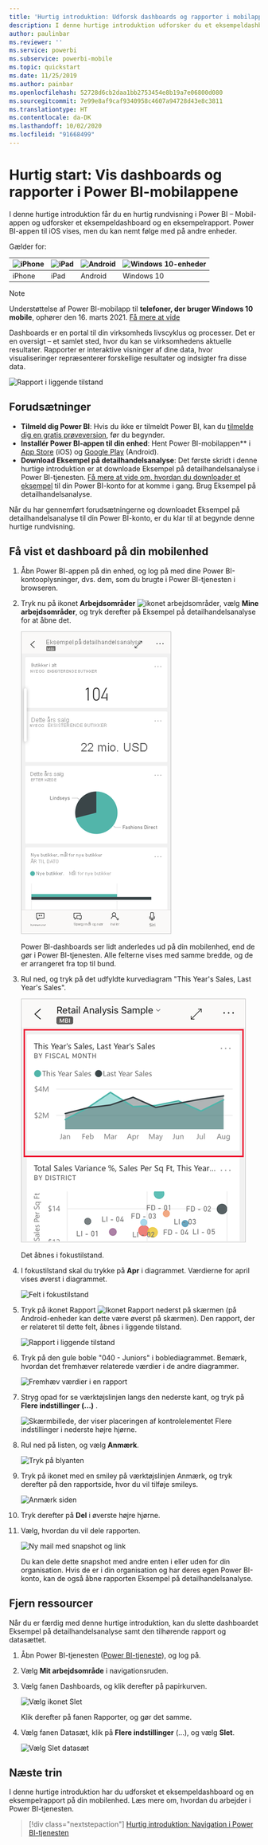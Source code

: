 ```yaml
---
title: 'Hurtig introduktion: Udforsk dashboards og rapporter i mobilappene'
description: I denne hurtige introduktion udforsker du et eksempeldashboard og en eksempelrapport i Power BI-mobilapps.
author: paulinbar
ms.reviewer: ''
ms.service: powerbi
ms.subservice: powerbi-mobile
ms.topic: quickstart
ms.date: 11/25/2019
ms.author: painbar
ms.openlocfilehash: 52728d6cb2daa1bb2753454e8b19a7e06800d080
ms.sourcegitcommit: 7e99e8af9caf9340958c4607a94728d43e8c3811
ms.translationtype: HT
ms.contentlocale: da-DK
ms.lasthandoff: 10/02/2020
ms.locfileid: "91668499"
---
```

# <a name="quickstart-explore-dashboards-and-reports-in-the-power-bi-mobile-apps"></a>Hurtig start: Vis dashboards og rapporter i Power BI-mobilappene
I denne hurtige introduktion får du en hurtig rundvisning i Power BI – Mobil-appen og udforsker et eksempeldashboard og en eksempelrapport. Power BI-appen til iOS vises, men du kan nemt følge med på andre enheder.

Gælder for:

| ![iPhone](./media/mobile-apps-quickstart-view-dashboard-report/iphone-logo-30-px.png) | ![iPad](./media/mobile-apps-quickstart-view-dashboard-report/ipad-logo-30-px.png) | ![Android](./media/mobile-apps-quickstart-view-dashboard-report/android-logo-30-px.png) | ![Windows 10-enheder](./media/mobile-apps-quickstart-view-dashboard-report/win-10-logo-30-px.png) |
|:--- |:--- |:--- |:--- |
| iPhone | iPad | Android | Windows 10 |

>[!NOTE]
>Understøttelse af Power BI-mobilapp til **telefoner, der bruger Windows 10 mobile**, ophører den 16. marts 2021. [Få mere at vide](/legal/powerbi/powerbi-mobile/power-bi-mobile-app-end-of-support-for-windows-phones)

Dashboards er en portal til din virksomheds livscyklus og processer. Det er en oversigt – et samlet sted, hvor du kan se virksomhedens aktuelle resultater. Rapporter er interaktive visninger af dine data, hvor visualiseringer repræsenterer forskellige resultater og indsigter fra disse data. 

![Rapport i liggende tilstand](././media/mobile-apps-quickstart-view-dashboard-report/power-bi-android-quickstart-report.png)

## <a name="prerequisites"></a>Forudsætninger

* **Tilmeld dig Power BI**: Hvis du ikke er tilmeldt Power BI, kan du [tilmelde dig en gratis prøveversion](https://app.powerbi.com/signupredirect?pbi_source=web), før du begynder.
* **Installér Power BI-appen til din enhed**: Hent Power BI-mobilappen** i [App Store](https://apps.apple.com/app/microsoft-power-bi/id929738808) (iOS) og [Google Play](https://play.google.com/store/apps/details?id=com.microsoft.powerbim&amp;amp;clcid=0x409) (Android).
* **Download Eksempel på detailhandelsanalyse**: Det første skridt i denne hurtige introduktion er at downloade Eksempel på detailhandelsanalyse i Power BI-tjenesten. [Få mere at vide om, hvordan du downloader et eksempel](./mobile-apps-download-samples.md) til din Power BI-konto for at komme i gang. Brug Eksempel på detailhandelsanalyse.

Når du har gennemført forudsætningerne og downloadet Eksempel på detailhandelsanalyse til din Power BI-konto, er du klar til at begynde denne hurtige rundvisning.

## <a name="view-a-dashboard-on-your-mobile-device"></a>Få vist et dashboard på din mobilenhed
1. Åbn Power BI-appen på din enhed, og log på med dine Power BI-kontooplysninger, dvs. dem, som du brugte i Power BI-tjenesten i browseren.
 
1. Tryk nu på ikonet **Arbejdsområder** ![ikonet arbejdsområder](./media/mobile-apps-quickstart-view-dashboard-report/power-bi-iphone-workspaces-button.png), vælg **Mine arbejdsområder**, og tryk derefter på Eksempel på detailhandelsanalyse for at åbne det.

    ![Dashboards i Mit arbejdsområde](./media/mobile-apps-quickstart-view-dashboard-report/power-bi-android-quickstart-dashboard.png)
   
    Power BI-dashboards ser lidt anderledes ud på din mobilenhed, end de gør i Power BI-tjenesten. Alle felterne vises med samme bredde, og de er arrangeret fra top til bund.

6. Rul ned, og tryk på det udfyldte kurvediagram "This Year's Sales, Last Year's Sales".

    ![Tryk på et felt for at gå til fokustilstand](./media/mobile-apps-quickstart-view-dashboard-report/power-bi-android-quickstart-tap-tile-fave.png)

    Det åbnes i fokustilstand.

7. I fokustilstand skal du trykke på **Apr** i diagrammet. Værdierne for april vises øverst i diagrammet.

    ![Felt i fokustilstand](./media/mobile-apps-quickstart-view-dashboard-report/power-bi-android-quickstart-tile-focus.png)

8. Tryk på ikonet Rapport ![Ikonet Rapport](./media/mobile-apps-quickstart-view-dashboard-report/power-bi-android-quickstart-report-icon.png) nederst på skærmen (på Android-enheder kan dette være øverst på skærmen). Den rapport, der er relateret til dette felt, åbnes i liggende tilstand.

    ![Rapport i liggende tilstand](././media/mobile-apps-quickstart-view-dashboard-report/power-bi-android-quickstart-report.png)

9. Tryk på den gule boble "040 - Juniors" i boblediagrammet. Bemærk, hvordan det fremhæver relaterede værdier i de andre diagrammer. 

    ![Fremhæv værdier i en rapport](./media/mobile-apps-quickstart-view-dashboard-report/power-bi-android-quickstart-cross-highlight.png)

10. Stryg opad for se værktøjslinjen langs den nederste kant, og tryk på **Flere indstillinger (...)** .

    ![Skærmbillede, der viser placeringen af kontrolelementet Flere indstillinger i nederste højre hjørne.](./media/mobile-apps-quickstart-view-dashboard-report/power-bi-android-quickstart-tap-pencil.png)


11. Rul ned på listen, og vælg **Anmærk**.

    ![Tryk på blyanten](./media/mobile-apps-quickstart-view-dashboard-report/power-bi-android-quickstart-tap-pencil2.png)

12. Tryk på ikonet med en smiley på værktøjslinjen Anmærk, og tryk derefter på den rapportside, hvor du vil tilføje smileys.
 
    ![Anmærk siden](./media/mobile-apps-quickstart-view-dashboard-report/power-bi-android-quickstart-annotate.png)

13. Tryk derefter på **Del** i øverste højre hjørne.

14. Vælg, hvordan du vil dele rapporten.  

    ![Ny mail med snapshot og link](./media/mobile-apps-quickstart-view-dashboard-report/power-bi-android-quickstart-send-snapshot.png)

    Du kan dele dette snapshot med andre enten i eller uden for din organisation. Hvis de er i din organisation og har deres egen Power BI-konto, kan de også åbne rapporten Eksempel på detailhandelsanalyse.

## <a name="clean-up-resources"></a>Fjern ressourcer

Når du er færdig med denne hurtige introduktion, kan du slette dashboardet Eksempel på detailhandelsanalyse samt den tilhørende rapport og datasættet.

1. Åbn Power BI-tjenesten ([Power BI-tjeneste](https://app.powerbi.com)), og log på.

2. Vælg **Mit arbejdsområde** i navigationsruden.

3. Vælg fanen Dashboards, og klik derefter på papirkurven.

    ![Vælg ikonet Slet](./media/mobile-apps-quickstart-view-dashboard-report/power-bi-android-quickstart-delete-retail.png)

    Klik derefter på fanen Rapporter, og gør det samme.

4. Vælg fanen Datasæt, klik på **Flere indstillinger** (...), og vælg **Slet**. 


    ![Vælg Slet datasæt](./media/mobile-apps-quickstart-view-dashboard-report/power-bi-android-quickstart-delete-retail-datasets.png)

## <a name="next-steps"></a>Næste trin

I denne hurtige introduktion har du udforsket et eksempeldashboard og en eksempelrapport på din mobilenhed. Læs mere om, hvordan du arbejder i Power BI-tjenesten. 

> [!div class="nextstepaction"]
> [Hurtig introduktion: Navigation i Power BI-tjenesten](../end-user-experience.md)